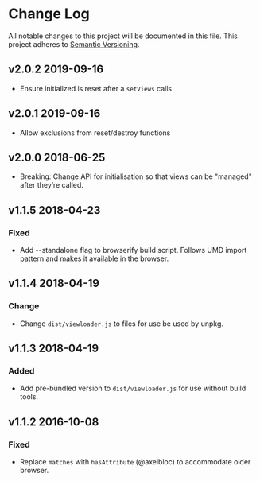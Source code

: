 # Change Log

All notable changes to this project will be documented in this file.
This project adheres to [Semantic Versioning](http://semver.org/).

## v2.0.2 2019-09-16

* Ensure initialized is reset after a `setViews` calls

## v2.0.1 2019-09-16

* Allow exclusions from reset/destroy functions

## v2.0.0 2018-06-25

* Breaking: Change API for initialisation so that views can be "managed" after they’re called.

## v1.1.5 2018-04-23

### Fixed

* Add --standalone flag to browserify build script. Follows UMD import pattern and makes it available in the browser.

## v1.1.4 2018-04-19

### Change

* Change `dist/viewloader.js` to files for use be used by unpkg.

## v1.1.3 2018-04-19

### Added

* Add pre-bundled version to `dist/viewloader.js` for use without build tools.

## v1.1.2 2016-10-08

### Fixed

* Replace `matches` with `hasAttribute` (@axelbloc) to accommodate older browser.
